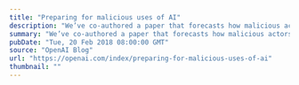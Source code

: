 ```yaml
---
title: "Preparing for malicious uses of AI"
description: "We’ve co-authored a paper that forecasts how malicious actors could misuse AI technology, and potential ways we can prevent and mitigate these threats. This paper is the outcome of almost a year of sustained work with our colleagues at the Future of Humanity Institute, the Centre for the Study of Existential Risk, the Center for a New American Security, the Electronic Frontier Foundation, and others."
summary: "We’ve co-authored a paper that forecasts how malicious actors could misuse AI technology, and potential ways we can prevent and mitigate these threats. This paper is the outcome of almost a year of sustained work with our colleagues at the Future of Humanity Institute, the Centre for the Study of Existential Risk, the Center for a New American Security, the Electronic Frontier Foundation, and others."
pubDate: "Tue, 20 Feb 2018 08:00:00 GMT"
source: "OpenAI Blog"
url: "https://openai.com/index/preparing-for-malicious-uses-of-ai"
thumbnail: ""
---
```


